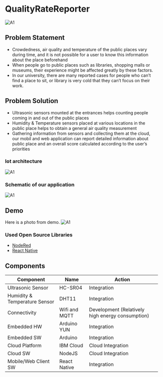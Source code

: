 # QualityRateReporter
![A1](https://github.com/bounIoT/QualityRateReporter/blob/master/Pictures/description.png)

## Problem Statement

* Crowdedness, air quality and temperature of the public places vary during time, and it is not possible for a user to know this information about the place beforehand
* When people go to public places such as libraries, shopping malls or museums, their experience might be affected greatly by these factors.
* In our university, there are many reported cases for people who can’t find a place to sit, or library is very cold that they can’t focus on their work.

## Problem Solution

* Ultrasonic sensors mounted at the entrances helps counting people coming in and out of the public places
* Humidity & Temperature sensors placed at various locations in the public place helps to obtain a general air quality measurement
* Gathering information from sensors and collecting them at the cloud, our mobil and web application can report detailed information about public place and an overall score calculated according to the user’s priorities

### Iot architecture
![A1](https://github.com/bounIoT/QualityRateReporter/blob/master/Pictures/QualityRateReporter%20(1).png)

### Schematic of our application
![A1](https://github.com/bounIoT/QualityRateReporter/blob/master/Pictures/Schematic.png)

## Demo
Here is a photo from demo.
![A1](https://github.com/bounIoT/QualityRateReporter/blob/master/Pictures/demo.png)

### Used Open Source Libraries

* [NodeRed](https://nodered.org/)
* [React Native](https://facebook.github.io/react-native/)

## Components

Component | Name | Action
---|---|---
Ultrasonic Sensor | HC-SR04  | Integration
Humidity & Temperature Sensor | DHT11 | Integration
Connectivity | Wifi and MQTT | Development (Relatively high energy consumption)
Embedded HW | Arduino YUN | Integration
Embedded SW | Arduino | Integration
Cloud Platform | IBM Cloud | Cloud Integration
Cloud SW | NodeJS | Cloud Integration
Mobile/Web Client SW | React Native | Integration
